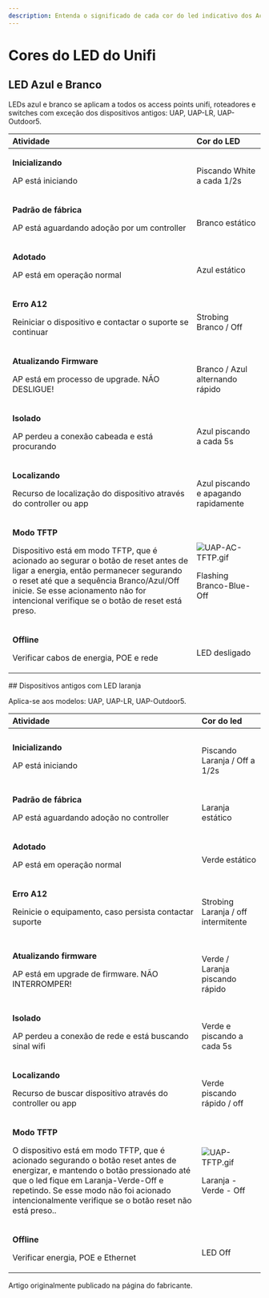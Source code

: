 ```yaml
---
description: Entenda o significado de cada cor do led indicativo dos Access Point Unifi
---
```


# Cores do LED do Unifi

## LED Azul e Branco

LEDs azul e branco se aplicam a todos os access points unifi, roteadores e switches com exceção dos dispositivos antigos: UAP, UAP-LR, UAP-Outdoor5. 



<table>
  <thead>
    <tr>
      <th style="text-align:left">Atividade</th>
      <th style="text-align:left">Cor do LED</th>
    </tr>
  </thead>
  <tbody>
    <tr>
      <td style="text-align:left">
        <p><b>Inicializando</b>
        </p>
        <p>AP est&#xE1; iniciando</p>
      </td>
      <td style="text-align:left">
        <p>
          <img src="https://help.ubnt.com/hc/en-us/article_attachments/203144307/UAP-AC-1-Initializing.gif"
          alt/>
        </p>
        <p>Piscando White a cada 1/2s</p>
      </td>
    </tr>
    <tr>
      <td style="text-align:left">
        <p><b>Padr&#xE3;o de f&#xE1;brica</b>
        </p>
        <p>AP est&#xE1; aguardando ado&#xE7;&#xE3;o por um controller</p>
      </td>
      <td style="text-align:left">
        <p>
          <img src="https://help.ubnt.com/hc/en-us/article_attachments/203134967/UAP-AC-2-Factory-Defaults.gif"
          alt/>
        </p>
        <p>Branco est&#xE1;tico</p>
      </td>
    </tr>
    <tr>
      <td style="text-align:left">
        <p><b>Adotado</b>
        </p>
        <p>AP est&#xE1; em opera&#xE7;&#xE3;o normal</p>
      </td>
      <td style="text-align:left">
        <p>
          <img src="https://help.ubnt.com/hc/en-us/article_attachments/203198958/UAP-AC-4-Adopted.gif"
          alt/>
        </p>
        <p>Azul est&#xE1;tico</p>
      </td>
    </tr>
    <tr>
      <td style="text-align:left">
        <p><b>Erro A12</b>
        </p>
        <p>Reiniciar o dispositivo e contactar o suporte se continuar</p>
      </td>
      <td style="text-align:left">
        <p>
          <img src="https://help.ubnt.com/hc/en-us/article_attachments/203144377/UAP-AC-9-Error-A12.gif"
          alt/>
        </p>
        <p>Strobing Branco / Off</p>
      </td>
    </tr>
    <tr>
      <td style="text-align:left">
        <p><b>Atualizando Firmware</b>
        </p>
        <p>AP est&#xE1; em processo de upgrade. N&#xC3;O DESLIGUE!</p>
      </td>
      <td style="text-align:left">
        <p>
          <img src="https://help.ubnt.com/hc/en-us/article_attachments/203134977/UAP-AC-7-Firmware-Upgrade.gif"
          alt/>
        </p>
        <p>Branco / Azul alternando r&#xE1;pido</p>
      </td>
    </tr>
    <tr>
      <td style="text-align:left">
        <p><b>Isolado</b>
        </p>
        <p>AP perdeu a conex&#xE3;o cabeada e est&#xE1; procurando</p>
      </td>
      <td style="text-align:left">
        <p>
          <img src="https://help.ubnt.com/hc/en-us/article_attachments/203202488/UAP-AC-5-Isolated.gif"
          alt/>
        </p>
        <p>Azul piscando a cada 5s</p>
      </td>
    </tr>
    <tr>
      <td style="text-align:left">
        <p><b>Localizando</b>
        </p>
        <p>Recurso de localiza&#xE7;&#xE3;o do dispositivo atrav&#xE9;s do controller
          ou app</p>
      </td>
      <td style="text-align:left">
        <p>
          <img src="https://help.ubnt.com/hc/en-us/article_attachments/203145057/UAP-AC-6-Locating.gif"
          alt/>
        </p>
        <p>Azul piscando e apagando rapidamente</p>
      </td>
    </tr>
    <tr>
      <td style="text-align:left">
        <p><b>Modo TFTP</b>
        </p>
        <p>Dispositivo est&#xE1; em modo TFTP, que &#xE9; acionado ao segurar o bot&#xE3;o
          de reset antes de ligar a energia, ent&#xE3;o permanecer segurando o reset
          at&#xE9; que a sequ&#xEA;ncia Branco/Azul/Off inicie. Se esse acionamento
          n&#xE3;o for intencional verifique se o bot&#xE3;o de reset est&#xE1; preso.</p>
      </td>
      <td style="text-align:left">
        <p>
          <img src="https://help.ubnt.com/hc/article_attachments/115024215128/UAP-AC-TFTP.gif"
          alt="UAP-AC-TFTP.gif" />
        </p>
        <p>Flashing Branco-Blue-Off</p>
      </td>
    </tr>
    <tr>
      <td style="text-align:left">
        <p><b>Offline</b>
        </p>
        <p>Verificar cabos de energia, POE e rede</p>
      </td>
      <td style="text-align:left">
        <p>
          <img src="https://help.ubnt.com/hc/en-us/article_attachments/203144387/UAP-AC-8-LED-Off.gif"
          alt/>
        </p>
        <p>LED desligado</p>
      </td>
    </tr>
  </tbody>
</table>## Dispositivos antigos com LED laranja

Aplica-se aos modelos: UAP, UAP-LR, UAP-Outdoor5.



<table>
  <thead>
    <tr>
      <th style="text-align:left">Atividade</th>
      <th style="text-align:left">Cor do led</th>
    </tr>
  </thead>
  <tbody>
    <tr>
      <td style="text-align:left">
        <p><b>Inicializando</b>
        </p>
        <p>AP est&#xE1; iniciando</p>
      </td>
      <td style="text-align:left">
        <p>
          <img src="https://help.ubnt.com/hc/en-us/article_attachments/203198888/UAP-1-Initializing.gif"
          alt/>
        </p>
        <p>Piscando Laranja / Off a 1/2s</p>
      </td>
    </tr>
    <tr>
      <td style="text-align:left">
        <p><b>Padr&#xE3;o de f&#xE1;brica</b>
        </p>
        <p>AP est&#xE1; aguardando ado&#xE7;&#xE3;o no controller</p>
      </td>
      <td style="text-align:left">
        <p>
          <img src="https://help.ubnt.com/hc/en-us/article_attachments/203134927/UAP-2-Factory-Defaults.gif"
          alt/>
        </p>
        <p>Laranja est&#xE1;tico</p>
      </td>
    </tr>
    <tr>
      <td style="text-align:left">
        <p><b>Adotado</b>
        </p>
        <p>AP est&#xE1; em opera&#xE7;&#xE3;o normal</p>
      </td>
      <td style="text-align:left">
        <p>
          <img src="https://help.ubnt.com/hc/en-us/article_attachments/203198898/UAP-4-Adopted.gif"
          alt/>
        </p>
        <p>Verde est&#xE1;tico</p>
      </td>
    </tr>
    <tr>
      <td style="text-align:left">
        <p><b>Erro A12</b>
        </p>
        <p>Reinicie o equipamento, caso persista contactar suporte</p>
      </td>
      <td style="text-align:left">
        <p>
          <img src="https://help.ubnt.com/hc/en-us/article_attachments/203199308/UAP-9-Error-A12.gif"
          alt/>
        </p>
        <p>Strobing Laranja / off intermitente</p>
      </td>
    </tr>
    <tr>
      <td style="text-align:left">
        <p><b>Atualizando firmware</b>
        </p>
        <p>AP est&#xE1; em upgrade de firmware. N&#xC3;O INTERROMPER!</p>
      </td>
      <td style="text-align:left">
        <p>
          <img src="https://help.ubnt.com/hc/en-us/article_attachments/203134937/UAP-7-Firmware-Upgrade.gif"
          alt/>
        </p>
        <p>Verde / Laranja piscando r&#xE1;pido</p>
      </td>
    </tr>
    <tr>
      <td style="text-align:left">
        <p><b>Isolado</b>
        </p>
        <p>AP perdeu a conex&#xE3;o de rede e est&#xE1; buscando sinal wifi</p>
      </td>
      <td style="text-align:left">
        <p>
          <img src="https://help.ubnt.com/hc/en-us/article_attachments/203198908/UAP-5-Isolated.gif"
          alt/>
        </p>
        <p>Verde e piscando a cada 5s</p>
      </td>
    </tr>
    <tr>
      <td style="text-align:left">
        <p><b>Localizando</b>
        </p>
        <p>Recurso de buscar dispositivo atrav&#xE9;s do controller ou app</p>
      </td>
      <td style="text-align:left">
        <p>
          <img src="https://help.ubnt.com/hc/en-us/article_attachments/203201358/UAP-6-Locating.gif"
          alt/>
        </p>
        <p>Verde piscando r&#xE1;pido / off</p>
      </td>
    </tr>
    <tr>
      <td style="text-align:left">
        <p><b>Modo TFTP</b>
        </p>
        <p>O dispositivo est&#xE1; em modo TFTP, que &#xE9; acionado segurando o
          bot&#xE3;o reset antes de energizar, e mantendo o bot&#xE3;o pressionado
          at&#xE9; que o led fique em Laranja-Verde-Off e repetindo. Se esse modo
          n&#xE3;o foi acionado intencionalmente verifique se o bot&#xE3;o reset
          n&#xE3;o est&#xE1; preso..</p>
      </td>
      <td style="text-align:left">
        <p>
          <img src="https://help.ubnt.com/hc/article_attachments/360007603714/UAP-TFTP.gif"
          alt="UAP-TFTP.gif" />
        </p>
        <p>Laranja - Verde - Off</p>
      </td>
    </tr>
    <tr>
      <td style="text-align:left">
        <p><b>Offline</b>
        </p>
        <p>Verificar energia, POE e Ethernet</p>
      </td>
      <td style="text-align:left">
        <p>
          <img src="https://help.ubnt.com/hc/en-us/article_attachments/203198928/UAP-8-LED-Off.gif"
          alt/>
        </p>
        <p>LED Off</p>
      </td>
    </tr>
  </tbody>
</table>Artigo originalmente publicado na página do fabricante.

